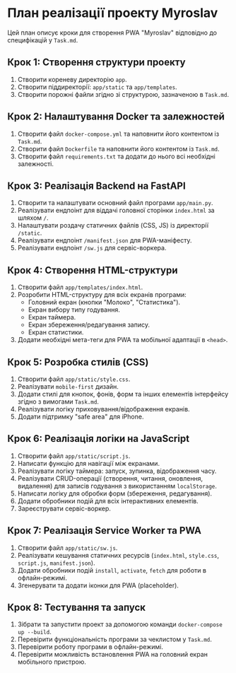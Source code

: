 # План реалізації проекту Myroslav

Цей план описує кроки для створення PWA "Myroslav" відповідно до специфікацій у `Task.md`.

## Крок 1: Створення структури проекту

1.  Створити кореневу директорію `app`.
2.  Створити піддиректорії: `app/static` та `app/templates`.
3.  Створити порожні файли згідно зі структурою, зазначеною в `Task.md`.

## Крок 2: Налаштування Docker та залежностей

1.  Створити файл `docker-compose.yml` та наповнити його контентом із `Task.md`.
2.  Створити файл `Dockerfile` та наповнити його контентом із `Task.md`.
3.  Створити файл `requirements.txt` та додати до нього всі необхідні залежності.

## Крок 3: Реалізація Backend на FastAPI

1.  Створити та налаштувати основний файл програми `app/main.py`.
2.  Реалізувати ендпоінт для віддачі головної сторінки `index.html` за шляхом `/`.
3.  Налаштувати роздачу статичних файлів (CSS, JS) із директорії `/static`.
4.  Реалізувати ендпоінт `/manifest.json` для PWA-маніфесту.
5.  Реалізувати ендпоінт `/sw.js` для сервіс-воркера.

## Крок 4: Створення HTML-структури

1.  Створити файл `app/templates/index.html`.
2.  Розробити HTML-структуру для всіх екранів програми:
    *   Головний екран (кнопки "Молоко", "Статистика").
    *   Екран вибору типу годування.
    *   Екран таймера.
    *   Екран збереження/редагування запису.
    *   Екран статистики.
3.  Додати необхідні мета-теги для PWA та мобільної адаптації в `<head>`.

## Крок 5: Розробка стилів (CSS)

1.  Створити файл `app/static/style.css`.
2.  Реалізувати `mobile-first` дизайн.
3.  Додати стилі для кнопок, фонів, форм та інших елементів інтерфейсу згідно з вимогами `Task.md`.
4.  Реалізувати логіку приховування/відображення екранів.
5.  Додати підтримку "safe area" для iPhone.

## Крок 6: Реалізація логіки на JavaScript

1.  Створити файл `app/static/script.js`.
2.  Написати функцію для навігації між екранами.
3.  Реалізувати логіку таймера: запуск, зупинка, відображення часу.
4.  Реалізувати CRUD-операції (створення, читання, оновлення, видалення) для записів годування з використанням `localStorage`.
5.  Написати логіку для обробки форм (збереження, редагування).
6.  Додати обробники подій для всіх інтерактивних елементів.
7.  Зареєструвати сервіс-воркер.

## Крок 7: Реалізація Service Worker та PWA

1.  Створити файл `app/static/sw.js`.
2.  Реалізувати кешування статичних ресурсів (`index.html`, `style.css`, `script.js`, `manifest.json`).
3.  Додати обробники подій `install`, `activate`, `fetch` для роботи в офлайн-режимі.
4.  Згенерувати та додати іконки для PWA (placeholder).

## Крок 8: Тестування та запуск

1.  Зібрати та запустити проект за допомогою команди `docker-compose up --build`.
2.  Перевірити функціональність програми за чеклистом у `Task.md`.
3.  Перевірити роботу програми в офлайн-режимі.
4.  Перевірити можливість встановлення PWA на головний екран мобільного пристрою.
